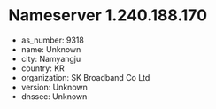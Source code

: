 # Nameserver 1.240.188.170

* as_number: 9318
* name: Unknown
* city: Namyangju
* country: KR
* organization: SK Broadband Co Ltd
* version: Unknown
* dnssec: Unknown
